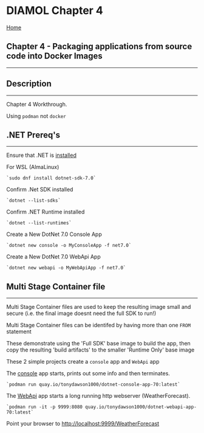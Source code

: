 # DIAMOL Chapter 4
[Home](ReadMe.md)
## Chapter 4 - Packaging applications from source code into Docker Images
---
## Description
---
Chapter 4 Workthrough.

Using `podman` not `docker`

## .NET Prereq's
---
Ensure that .NET is [installed](https://learn.microsoft.com/en-us/dotnet/core/install/)

For WSL (AlmaLinux)
    
    `sudo dnf install dotnet-sdk-7.0`

Confirm .Net SDK installed

    `dotnet --list-sdks`

Confirm .NET Runtime installed

    `dotnet --list-runtimes`

Create a New DotNet 7.0 Console App

    `dotnet new console -o MyConsoleApp -f net7.0`

Create a New DotNet 7.0 WebApi App

    `dotnet new webapi -o MyWebApiApp -f net7.0`

## Multi Stage Container file
---
Multi Stage Container files are used to keep the resulting image small and secure (i.e. the final image doesnt need the full SDK to run!)

Multi Stage Container files can be identifed by having more than one `FROM` statement

These demonstrate using the 'Full SDK' base image to build the app, then copy the resulting 'build artifacts' to the smaller 'Runtime Only' base image

These 2 simple projects create a `console` app and `WebApi` app

The [console](/home-DIAMOL/Chapter-4/console-app/MyConsoleApp/Program.cs) app starts, prints out some info and then terminates.

    `podman run quay.io/tonydawson1000/dotnet-console-app-70:latest`

The [WebApi](/home-DIAMOL/Chapter-4/webapi-app/MyWebApiApp/Program.cs) app starts a long running http webserver (WeatherForecast).

    `podman run -it -p 9999:8080 quay.io/tonydawson1000/dotnet-webapi-app-70:latest`

Point your browser to [http://localhost:9999/WeatherForecast](http://localhost:9999/WeatherForecast)